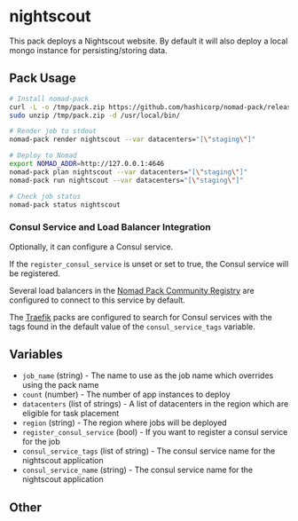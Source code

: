 # nightscout

<!-- Include a brief description of your pack -->

This pack deploys a Nightscout website. By default it will also deploy a local mongo instance for persisting/storing data.

## Pack Usage

```bash
# Install nomad-pack
curl -L -o /tmp/pack.zip https://github.com/hashicorp/nomad-pack/releases/download/nightly/nomad-pack_0.0.1-techpreview.4_linux_amd64.zip
sudo unzip /tmp/pack.zip -d /usr/local/bin/
```

```bash
# Render job to stdout
nomad-pack render nightscout --var datacenters="[\"staging\"]"

# Deploy to Nomad
export NOMAD_ADDR=http://127.0.0.1:4646
nomad-pack plan nightscout --var datacenters="[\"staging\"]"
nomad-pack run nightscout --var datacenters="[\"staging\"]"

# Check job status
nomad-pack status nightscout
```

### Consul Service and Load Balancer Integration

Optionally, it can configure a Consul service.

If the `register_consul_service` is unset or set to true, the Consul service
will be registered.

Several load balancers in the [Nomad Pack Community Registry][pack-registry]
are configured to connect to this service by default.

The [Traefik][pack-traefik] packs are configured to
search for Consul services with the tags found in the default value of the
`consul_service_tags` variable.

## Variables

<!-- Include information on the variables from your pack -->

- `job_name` (string) - The name to use as the job name which overrides using
  the pack name
- `count` (number) - The number of app instances to deploy
- `datacenters` (list of strings) - A list of datacenters in the region which
  are eligible for task placement
- `region` (string) - The region where jobs will be deployed
- `register_consul_service` (bool) - If you want to register a consul service
  for the job
- `consul_service_tags` (list of string) - The consul service name for the
  nightscout application
- `consul_service_name` (string) - The consul service name for the nightscout
  application

## Other

[pack-registry]: https://github.com/hashicorp/nomad-pack-community-registry
[pack-traefik]: https://github.com/hashicorp/nomad-pack-community-registry/tree/main/packs/traefik/traefik/README.md
